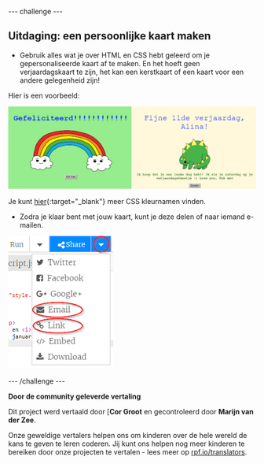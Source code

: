 --- challenge ---

## Uitdaging: een persoonlijke kaart maken

+ Gebruik alles wat je over HTML en CSS hebt geleerd om je gepersonaliseerde kaart af te maken. En het hoeft geen verjaardagskaart te zijn, het kan een kerstkaart of een kaart voor een andere gelegenheid zijn!

Hier is een voorbeeld:

![screenshot](images/birthday-final.png)

Je kunt [hier](http://jumpto.cc/colours){:target="_blank"} meer CSS kleurnamen vinden.

+ Zodra je klaar bent met jouw kaart, kunt je deze delen of naar iemand e-mailen.

![screenshot](images/birthday-share.png)

--- /challenge ---


**Door de community geleverde vertaling**

Dit project werd vertaald door [**Cor Groot** en gecontroleerd door **Marijn van der Zee**.

Onze geweldige vertalers helpen ons om kinderen over de hele wereld de kans te geven te leren coderen. Jij kunt ons helpen nog meer kinderen te bereiken door onze projecten te vertalen - lees meer op [rpf.io/translators](https://rpf.io/translators).